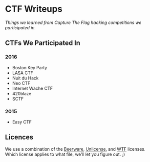 # CTF Writeups

*Things we learned from Capture The Flag hacking competitions we participated in.*

## CTFs We Participated In


### 2016

* Boston Key Party
* LASA CTF
* Nuit du Hack
* Neo CTF
* Internet Wache CTF
* 420blaze
* SCTF

### 2015

* Easy CTF


## Licences

We use a combination of the [Beerware](https://tldrlegal.com/license/beerware-license), [Unlicense](http://unlicense.org), and [WTF](http://www.wtfpl.net/txt/copying) licenses. Which license applies to what file, we'll let you figure out. ;)
